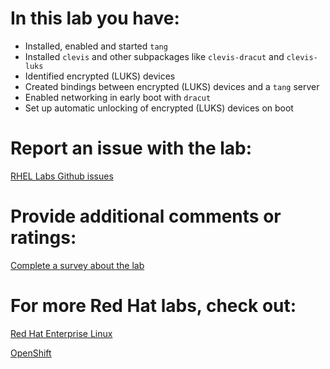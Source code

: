 # In this lab you have:
* Installed, enabled and started `tang`
* Installed `clevis` and other subpackages like `clevis-dracut` and `clevis-luks`
* Identified encrypted (LUKS) devices
* Created bindings between encrypted (LUKS) devices and a `tang` server
* Enabled networking in early boot with `dracut`
* Set up automatic unlocking of encrypted (LUKS) devices on boot


# Report an issue with the lab:
[RHEL Labs Github issues](https://github.com/rhel-labs/learn-katacoda/issues)


# Provide additional comments or ratings:
[Complete a survey about the lab](https://forms.gle/vipkbKFYcKx9YYSs6)

# For more Red Hat labs, check out:
[Red Hat Enterprise Linux](https://lab.redhat.com)

[OpenShift](https://learn.openshift.com)
